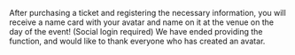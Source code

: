 After purchasing a ticket and registering the necessary information, you will receive a name card with your avatar and name on it at the venue on the day of the event! (Social login required)
We have ended providing the function, and would like to thank everyone who has created an avatar.
